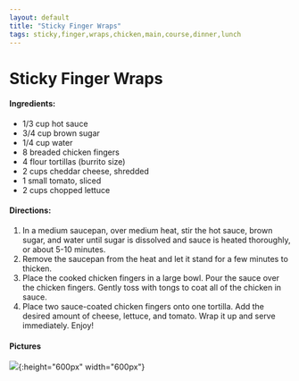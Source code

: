 ```yaml
---
layout: default
title: "Sticky Finger Wraps"
tags: sticky,finger,wraps,chicken,main,course,dinner,lunch
---
```

# Sticky Finger Wraps

#### Ingredients:
- 1/3 cup hot sauce
- 3/4 cup brown sugar
- 1/4 cup water
- 8 breaded chicken fingers
- 4 flour tortillas (burrito size)
- 2 cups cheddar cheese, shredded
- 1 small tomato, sliced
- 2 cups chopped lettuce

#### Directions:
1. In a medium saucepan, over medium heat, stir the hot sauce, brown sugar, and water until sugar is dissolved and sauce is heated thoroughly, or about 5-10 minutes.
2. Remove the saucepan from the heat and let it stand for a few minutes to thicken.
3. Place the cooked chicken fingers in a large bowl. Pour the sauce over the chicken fingers. Gently toss with tongs to coat all of the chicken in sauce.
4. Place two sauce-coated chicken fingers onto one tortilla. Add the desired amount of cheese, lettuce, and tomato. Wrap it up and serve immediately. Enjoy!

#### Pictures
![]({{site.github.url}}/MainDishes/Images/StickyFingerWraps.jpeg){:height="600px" width="600px"}
